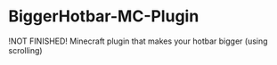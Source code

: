 # BiggerHotbar-MC-Plugin
 !NOT FINISHED! Minecraft plugin that makes your hotbar bigger (using scrolling)
